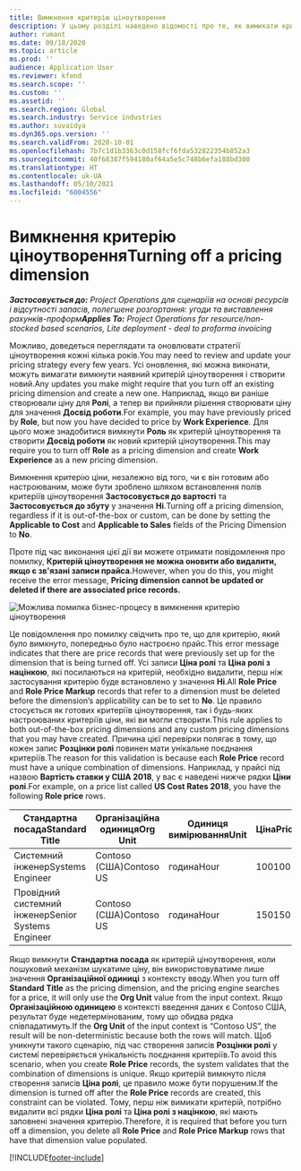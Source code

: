 ```yaml
---
title: Вимкнення критерію ціноутворення
description: У цьому розділі наведено відомості про те, як вимикати критерії ціноутворення.
author: rumant
ms.date: 09/18/2020
ms.topic: article
ms.prod: ''
audience: Application User
ms.reviewer: kfend
ms.search.scope: ''
ms.custom: ''
ms.assetid: ''
ms.search.region: Global
ms.search.industry: Service industries
ms.author: suvaidya
ms.dyn365.ops.version: ''
ms.search.validFrom: 2020-10-01
ms.openlocfilehash: 7b7c1d1b3363c0d158fcf6fda532822354b852a3
ms.sourcegitcommit: 40f68387f594180af64a5e5c748b6efa188bd300
ms.translationtype: HT
ms.contentlocale: uk-UA
ms.lasthandoff: 05/10/2021
ms.locfileid: "6004556"
---
```

# <a name="turning-off-a-pricing-dimension"></a><span data-ttu-id="78afa-103">Вимкнення критерію ціноутворення</span><span class="sxs-lookup"><span data-stu-id="78afa-103">Turning off a pricing dimension</span></span>

<span data-ttu-id="78afa-104">_**Застосовується до:** Project Operations для сценаріїв на основі ресурсів і відсутності запасів, полегшене розгортання: угоди та виставлення рахунків-проформ_</span><span class="sxs-lookup"><span data-stu-id="78afa-104">_**Applies To:** Project Operations for resource/non-stocked based scenarios, Lite deployment - deal to proforma invoicing_</span></span>

<span data-ttu-id="78afa-105">Можливо, доведеться переглядати та оновлювати стратегії ціноутворення кожні кілька років.</span><span class="sxs-lookup"><span data-stu-id="78afa-105">You may need to review and update your pricing strategy every few years.</span></span> <span data-ttu-id="78afa-106">Усі оновлення, які можна виконати, можуть вимагати вимкнути наявний критерій ціноутворення і створити новий.</span><span class="sxs-lookup"><span data-stu-id="78afa-106">Any updates you make might require that you turn off an existing pricing dimension and create a new one.</span></span> <span data-ttu-id="78afa-107">Наприклад, якщо ви раніше створювали ціну для **Ролі**, а тепер ви прийняли рішення створювати ціну для значення **Досвід роботи**.</span><span class="sxs-lookup"><span data-stu-id="78afa-107">For example, you may have previously priced by **Role**, but now you have decided to price by **Work Experience**.</span></span> <span data-ttu-id="78afa-108">Для цього може знадобитися вимкнути **Роль** як критерій ціноутворення та створити **Досвід роботи** як новий критерій ціноутворення.</span><span class="sxs-lookup"><span data-stu-id="78afa-108">This may require you to turn off **Role** as a pricing dimension and create **Work Experience** as a new pricing dimension.</span></span> 

<span data-ttu-id="78afa-109">Вимкнення критерію ціни, незалежно від того, чи є він готовим або настроюваним, може бути зроблено шляхом встановлення полів критеріїв ціноутворення **Застосовується до вартості** та **Застосовується до збуту** у значення **Ні**.</span><span class="sxs-lookup"><span data-stu-id="78afa-109">Turning off a pricing dimension, regardless if it is out-of-the-box or custom, can be done by setting the **Applicable to Cost** and **Applicable to Sales** fields of the Pricing Dimension to **No**.</span></span>

<span data-ttu-id="78afa-110">Проте під час виконання цієї дії ви можете отримати повідомлення про помилку, **Критерій ціноутворення не можна оновити або видалити, якщо є зв'язані записи прайса.**</span><span class="sxs-lookup"><span data-stu-id="78afa-110">However, when you do this, you might receive the error message, **Pricing dimension cannot be updated or deleted if there are associated price records.**</span></span>

![Можлива помилка бізнес-процесу в вимкнення критерію ціноутворення](media/Business-Process-Error.png)

<span data-ttu-id="78afa-112">Це повідомлення про помилку свідчить про те, що для критерію, який було вимкнуто, попередньо було настроєно прайс.</span><span class="sxs-lookup"><span data-stu-id="78afa-112">This error message indicates that there are price records that were previously set up for the dimension that is being turned off.</span></span> <span data-ttu-id="78afa-113">Усі записи **Ціна ролі** та **Ціна ролі з націнкою**, які посилаються на критерій, необхідно видалити, перш ніж застосування критерію буде встановлено у значення **Ні**.</span><span class="sxs-lookup"><span data-stu-id="78afa-113">All **Role Price** and **Role Price Markup** records that refer to a dimension must be deleted before the dimension’s applicability can be to set to **No**.</span></span> <span data-ttu-id="78afa-114">Це правило стосується як готових критеріїв ціноутворення, так і будь-яких настроюваних критеріїв ціни, які ви могли створити.</span><span class="sxs-lookup"><span data-stu-id="78afa-114">This rule applies to both out-of-the-box pricing dimensions and any custom pricing dimensions that you may have created.</span></span> <span data-ttu-id="78afa-115">Причина цієї перевірки полягає в тому, що кожен запис **Розцінки ролі** повинен мати унікальне поєднання критеріїв.</span><span class="sxs-lookup"><span data-stu-id="78afa-115">The reason for this validation is because each **Role Price** record must have a unique combination of dimensions.</span></span> <span data-ttu-id="78afa-116">Наприклад, у прайсі під назвою **Вартість ставки у США 2018**, у вас є наведені нижче рядки **Ціни ролі**.</span><span class="sxs-lookup"><span data-stu-id="78afa-116">For example, on a price list called **US Cost Rates 2018**, you have the following **Role price** rows.</span></span> 

| <span data-ttu-id="78afa-117">Стандартна посада</span><span class="sxs-lookup"><span data-stu-id="78afa-117">Standard Title</span></span>         | <span data-ttu-id="78afa-118">Організаційна одиниця</span><span class="sxs-lookup"><span data-stu-id="78afa-118">Org Unit</span></span>    |<span data-ttu-id="78afa-119">Одиниця вимірювання</span><span class="sxs-lookup"><span data-stu-id="78afa-119">Unit</span></span>   |<span data-ttu-id="78afa-120">Ціна</span><span class="sxs-lookup"><span data-stu-id="78afa-120">Price</span></span>  |<span data-ttu-id="78afa-121">Грошова одиниця</span><span class="sxs-lookup"><span data-stu-id="78afa-121">Currency</span></span>  |
| -----------------------|-------------|-------|-------|----------|
| <span data-ttu-id="78afa-122">Системний інженер</span><span class="sxs-lookup"><span data-stu-id="78afa-122">Systems Engineer</span></span>|<span data-ttu-id="78afa-123">Contoso (США)</span><span class="sxs-lookup"><span data-stu-id="78afa-123">Contoso US</span></span>|<span data-ttu-id="78afa-124">година</span><span class="sxs-lookup"><span data-stu-id="78afa-124">Hour</span></span>| <span data-ttu-id="78afa-125">100</span><span class="sxs-lookup"><span data-stu-id="78afa-125">100</span></span>|<span data-ttu-id="78afa-126">USD</span><span class="sxs-lookup"><span data-stu-id="78afa-126">USD</span></span>|
| <span data-ttu-id="78afa-127">Провідний системний інженер</span><span class="sxs-lookup"><span data-stu-id="78afa-127">Senior Systems Engineer</span></span>|<span data-ttu-id="78afa-128">Contoso (США)</span><span class="sxs-lookup"><span data-stu-id="78afa-128">Contoso US</span></span>|<span data-ttu-id="78afa-129">година</span><span class="sxs-lookup"><span data-stu-id="78afa-129">Hour</span></span>| <span data-ttu-id="78afa-130">150</span><span class="sxs-lookup"><span data-stu-id="78afa-130">150</span></span>| <span data-ttu-id="78afa-131">USD</span><span class="sxs-lookup"><span data-stu-id="78afa-131">USD</span></span>|


<span data-ttu-id="78afa-132">Якщо вимкнути **Стандартна посада** як критерій ціноутворення, коли пошуковий механізм шукатиме ціну, він використовуватиме лише значення **Організаційної одиниці** з контексту вводу.</span><span class="sxs-lookup"><span data-stu-id="78afa-132">When you turn off **Standard Title** as the pricing dimension, and the pricing engine searches for a price, it will only use the **Org Unit** value from the input context.</span></span> <span data-ttu-id="78afa-133">Якщо **Організаційною одиницею** в контексті введення даних є Contoso США, результат буде недетермінованим, тому що обидва рядка співпадатимуть.</span><span class="sxs-lookup"><span data-stu-id="78afa-133">If the **Org Unit** of the input context is “Contoso US”, the result will be non-deterministic because both the rows will match.</span></span> <span data-ttu-id="78afa-134">Щоб уникнути такого сценарію, під час створення записів **Розцінки ролі** у системі перевіряється унікальність поєднання критеріїв.</span><span class="sxs-lookup"><span data-stu-id="78afa-134">To avoid this scenario, when you create **Role Price** records, the system validates that the combination of dimensions is unique.</span></span> <span data-ttu-id="78afa-135">Якщо критерій вимкнуто після створення записів **Ціна ролі**, це правило може бути порушеним.</span><span class="sxs-lookup"><span data-stu-id="78afa-135">If the dimension is turned off after the **Role Price** records are created, this constraint can be violated.</span></span> <span data-ttu-id="78afa-136">Тому, перш ніж вимикати критерій, потрібно видалити всі рядки **Ціна ролі** та **Ціна ролі з націнкою**, які мають заповнені значення критерію.</span><span class="sxs-lookup"><span data-stu-id="78afa-136">Therefore, it is required that before you turn off a dimension, you delete all **Role Price** and **Role Price Markup** rows that have that dimension value populated.</span></span>


[!INCLUDE[footer-include](../includes/footer-banner.md)]
